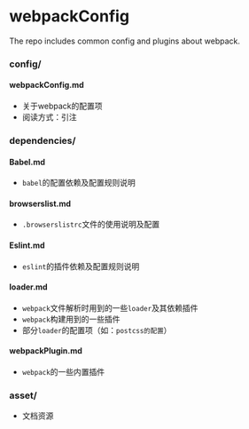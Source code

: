 # webpackConfig
The repo includes common config and plugins about webpack.
 ### config/
 
 #### webpackConfig.md
 + 关于webpack的配置项
 + 阅读方式：引注
 
 
 ### dependencies/
 
 #### Babel.md
 + `babel`的配置依赖及配置规则说明
 
 #### browserslist.md
 + `.browserslistrc`文件的使用说明及配置
 
 #### Eslint.md
 + `eslint`的插件依赖及配置规则说明
 
 #### loader.md
 + `webpack`文件解析时用到的一些`loader`及其依赖插件
 + `webpack`构建用到的一些插件
 + 部分`loader`的配置项（如：`postcss的配置`）
 
 #### webpackPlugin.md
 + `webpack`的一些内置插件
 
 ### asset/
 + 文档资源